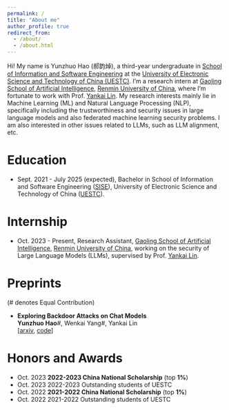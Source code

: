 ```yaml
---
permalink: /
title: "About me"
author_profile: true
redirect_from: 
  - /about/
  - /about.html
---
```



Hi! My name is Yunzhuo Hao (郝韵焯), a third-year undergraduate in [School of Information and Software Engineering](https://sise.uestc.edu.cn/) at the [University of Electronic Science and Technology of China (UESTC)](https://en.uestc.edu.cn/). 
I’m a research intern at [Gaoling School of Artificial Intelligence](http://ai.ruc.edu.cn), [Renmin University of China](https://www.ruc.edu.cn), where I’m fortunate to work with Prof. [Yankai Lin](https://linyankai.github.io). 
My research interests mainly lie in Machine Learning (ML) and Natural Language Processing (NLP), specifically including the trustworthiness and security issues in large language models and also federated machine learning security problems. 
I am also interested in other issues related to LLMs, such as LLM alignment, etc.


Education
======
* Sept. 2021 - July 2025 (expected), Bachelor in School of Information and Software Engineering ([SISE](https://sise.uestc.edu.cn/)), University of Electronic Science and Technology of China ([UESTC](https://en.uestc.edu.cn/)).

Internship
======
* Oct. 2023 - Present, Research Assistant, [Gaoling School of Artificial Intelligence](http://ai.ruc.edu.cn), [Renmin University of China](https://www.ruc.edu.cn), working on the security of Large Language Models (LLMs), supervised by Prof. [Yankai Lin](https://linyankai.github.io).

Preprints 
======

(# denotes Equal Contribution)

* **Exploring Backdoor Attacks on Chat Models**   
**Yunzhuo Hao**#, Wenkai Yang#, Yankai Lin  
[[arxiv](https://arxiv.org/abs/2404.02406), [code](https://github.com/hychaochao/Chat-Models-Backdoor-Attacking)]


Honors and Awards
======
* Oct. 2023 **2022-2023 China National Scholarship** (top **1%**)
* Oct. 2023 2022-2023 Outstanding students of UESTC
* Oct. 2022 **2021-2022 China National Scholarship** (top **1%**)
* Oct. 2022 2021-2022 Outstanding students of UESTC